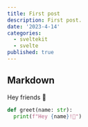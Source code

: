```yaml
---
title: First post
description: First post.
date: '2023-4-14'
categories:
  - sveltekit
  - svelte
published: true
---
```


## Markdown

Hey friends 👋

```py
def greet(name: str):
  print(f"Hey {name}!👋")

```
